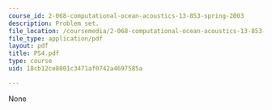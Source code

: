 ```yaml
---
course_id: 2-068-computational-ocean-acoustics-13-853-spring-2003
description: Problem set.
file_location: /coursemedia/2-068-computational-ocean-acoustics-13-853-spring-2003/18cb12ce8001c3471af0742a4697585a_PS4.pdf
file_type: application/pdf
layout: pdf
title: PS4.pdf
type: course
uid: 18cb12ce8001c3471af0742a4697585a

---
```

None